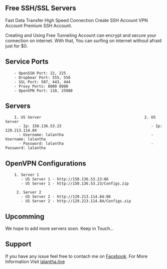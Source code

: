 ## Free SSH/SSL Servers

Fast Data Transfer High Speed Connection Create SSH Account VPN Account Premium SSH Account.

Creating and Using Free Tunneling Account can encrypt and secure your connection on internet. With that, You can surfing on internet without afraid just for $0.

## Service Ports

        - OpenSSH Port: 22, 225
        - Dropbear Port: 555, 550
        - SSL Port: 587, 443, 444
        - Proxy Ports: 8000 8080
        - OpenVPN Port: 110, 25980

## Servers

        1. US Server                                              2. US Server
          - Ip: 150.136.53.23                                        - Ip: 129.213.114.84
          - Username: lalantha                                       - Username: lalantha
          - Password: lalantha                                       - Password: lalantha

## OpenVPN Configurations
        1. Server 1
           - US Server 1 - http://150.136.53.23:86
           - US Server 1 - http://150.136.53.23/Configs.zip
           
         2. Server 2
           - US Server 2 - http://129.213.114.84:86
           - US Server 2 - http://129.213.114.84/Configs.zip

## Upcomming

We hope to add more servers soon. Keep in Touch...

## Support 

If you have any issue feel free to contach me on [Facebook](https://www.facebook.com/lalanthamadushan82). For More Information Visit [lalantha.live](http://lalantha.live/)

